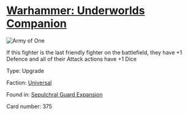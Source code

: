 # [Warhammer: Underworlds Companion](https://guidokessels.github.io/wh-underworlds)

  

![Army of One](https://warhammerunderworlds.com/wp-content/uploads/sites/6/2017/12/375_ENG-Army-of-One.png)

If this fighter is the last friendly fighter on the battlefield, they have +1 Defence and all of their Attack actions have +1 Dice

Type: Upgrade

Faction: [Universal](https://guidokessels.github.io/wh-underworlds/factions/universal.md)

Found in: [Sepulchral Guard Expansion](https://guidokessels.github.io/wh-underworlds/locations/sepulchral-guard-expansion.md)

Card number: 375
